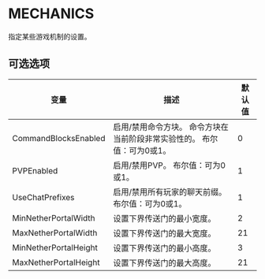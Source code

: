 # MECHANICS

指定某些游戏机制的设置。

## 可选选项

| 变量                  | 描述                                                                            | 默认值 |
| --------------------- | ------------------------------------------------------------------------------- | ------ |
| CommandBlocksEnabled  | 启用/禁用命令方块。 命令方块在当前阶段非常实验性的。 布尔值：可为0或1。 | 0      |
| PVPEnabled            | 启用/禁用PVP。 布尔值：可为0或1。                                           | 1      |
| UseChatPrefixes       | 启用/禁用所有玩家的聊天前缀。 布尔值：可为0或1。                            | 1      |
| MinNetherPortalWidth  | 设置下界传送门的最小宽度。                                                      | 2      |
| MaxNetherPortalWidth  | 设置下界传送门的最大宽度。                                                      | 21     |
| MinNetherPortalHeight | 设置下界传送门的最小高度。                                                      | 3      |
| MaxNetherPortalHeight | 设置下界传送门的最大高度。                                                      | 21     |
